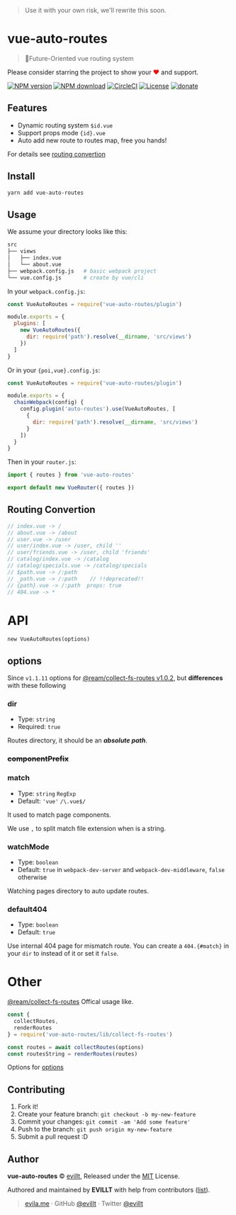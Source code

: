 > Use it with your own risk, we'll rewrite this soon.

# vue-auto-routes

> 🚦Future-Oriented vue routing system

Please consider starring the project to show your <font color="red">❤</font> and support.

[![NPM version](https://badgen.net/npm/v/vue-auto-routes?icon=npm)](https://npmjs.com/package/vue-auto-routes)
[![NPM download](https://badgen.net/npm/dm/vue-auto-routes?icon=npm)](https://npmjs.com/package/vue-auto-routes)
[![CircleCI](https://badgen.net/circleci/github/evillt/vue-auto-routes?icon=circleci)](https://circleci.com/gh/evillt/vue-auto-routes/tree/master)
[![License](https://badgen.net/npm/license/vue-auto-routes)](./LICENSE)
[![donate](https://badgen.net/badge/support%20me/donate/f2a)](https://patreon.com/evillt)

## Features

- Dynamic routing system `$id.vue`
- Support props mode `{id}.vue`
- Auto add new route to routes map, free you hands!

For details see [routing convertion](#routing-convertion)

## Install

```sh
yarn add vue-auto-routes
```

## Usage

We assume your directory looks like this:

```sh
src
├── views
│   ├── index.vue
│   └── about.vue
├── webpack.config.js   # basic webpack project
└── vue.config.js       # create by vue/cli
```

In your `webpack.config.js`:

```js
const VueAutoRoutes = require('vue-auto-routes/plugin')

module.exports = {
  plugins: [
    new VueAutoRoutes({
      dir: require('path').resolve(__dirname, 'src/views')
    })
  ]
}
```

Or in your `{poi,vue}.config.js`:

```js
const VueAutoRoutes = require('vue-auto-routes/plugin')

module.exports = {
  chainWebpack(config) {
    config.plugin('auto-routes').use(VueAutoRoutes, [
      {
        dir: require('path').resolve(__dirname, 'src/views')
      }
    ])
  }
}
```

Then in your `router.js`:

```js
import { routes } from 'vue-auto-routes'

export default new VueRouter({ routes })
```

## Routing Convertion

```js
// index.vue -> /
// about.vue -> /about
// user.vue -> /user
// user/index.vue -> /user, child ''
// user/friends.vue -> /user, child 'friends'
// catalog/index.vue -> /catalog
// catalog/specials.vue -> /catalog/specials
// $path.vue -> /:path
// _path.vue -> /:path    // !!deprecated!!
// {path}.vue -> /:path  props: true
// 404.vue -> *
```

# API

`new VueAutoRoutes(options)`

## options

Since `v1.1.11` options for [@ream/collect-fs-routes v1.0.2](https://github.com/ream/collect-fs-routes#api), but **differences** with these following

### dir

- Type: `string`
- Required: `true`

Routes directory, it should be an _**absolute path**_.

### ~~componentPrefix~~

### match

- Type: `string` `RegExp`
- Default: `'vue'` `/\.vue$/`

It used to match page components.

We use `,` to split match file extension when is a string.

### watchMode

- Type: `boolean`
- Default: `true` in `webpack-dev-server` and `webpack-dev-middleware`, `false` otherwise

Watching pages directory to auto update routes.

### default404

- Type: `boolean`
- Default: `true`

Use internal 404 page for mismatch route. You can create a `404.{#match}` in your `dir` to instead of it or set it `false`.

# Other

[@ream/collect-fs-routes](https://github.com/ream/collect-fs-routes#optionsdir) Offical usage like.

```js
const {
  collectRoutes,
  renderRoutes
} = require('vue-auto-routes/lib/collect-fs-routes')

const routes = await collectRoutes(options)
const routesString = renderRoutes(routes)
```

Options for [options](#options)

## Contributing

1. Fork it!
2. Create your feature branch: `git checkout -b my-new-feature`
3. Commit your changes: `git commit -am 'Add some feature'`
4. Push to the branch: `git push origin my-new-feature`
5. Submit a pull request :D

## Author

**vue-auto-routes** © [evillt](https://github.com/evillt), Released under the [MIT](./LICENSE) License.

Authored and maintained by **EVILLT** with help from contributors ([list](https://github.com/evillt/vue-auto-routes/contributors)).

> [evila.me](https://evila.me) · GitHub [@evillt](https://github.com/evillt) · Twitter [@evillt](https://twitter.com/evillt)
